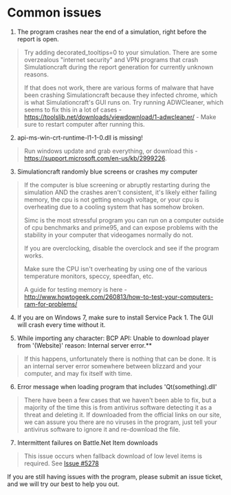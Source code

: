 # Common issues

1. The program crashes near the end of a simulation, right before the report is open. 
> Try adding     decorated_tooltips=0   to your simulation. There are some overzealous "internet security" and VPN programs that crash Simulationcraft during the report generation for currently unknown reasons.
>
> If that does not work, there are various forms of malware that have been crashing Simulationcraft because they infected chrome, which is what Simulationcraft's GUI runs on.
> Try running ADWCleaner, which seems to fix this in a lot of cases - https://toolslib.net/downloads/viewdownload/1-adwcleaner/ - Make sure to restart computer after running this.
 
2. api-ms-win-crt-runtime-l1-1-0.dll is missing!
>  Run windows update and grab everything, or download this - https://support.microsoft.com/en-us/kb/2999226.

3. Simulationcraft randomly blue screens or crashes my computer
>If the computer is blue screening or abruptly restarting during the simulation AND the crashes aren't consistent, it's likely either failing memory, the cpu is not getting enough voltage, or your cpu is overheating due to a cooling system that has somehow broken.
>
>Simc is the most stressful program you can run on a computer outside of cpu benchmarks and prime95, and can expose problems with the stability in your computer that videogames normally do not. 
>
>If you are overclocking, disable the overclock and see if the program works.
>
>Make sure the CPU isn't overheating by using one of the various temperature monitors, speccy, speedfan, etc. 
>
>A guide for testing memory is here - http://www.howtogeek.com/260813/how-to-test-your-computers-ram-for-problems/

4. If you are on Windows 7, make sure to install Service Pack 1. The GUI will crash every time without it.

5. While importing any character: BCP API: Unable to download player from '(Website)' reason: Internal server error.**
> If this happens, unfortunately there is nothing that can be done. It is an internal server error somewhere between blizzard and your computer, and may fix itself with time.

6. Error message when loading program that includes 'Qt(something).dll'
> There have been a few cases that we haven't been able to fix, but a majority of the time this is from antivirus software detecting it as a threat and deleting it. If downloaded from the official links on our site, we can assure you there are no viruses in the program, just tell your antivirus software to ignore it and re-download the file.

7. Intermittent failures on Battle.Net Item downloads
> This issue occurs when fallback download of low level items is required. See [Issue #5278](https://github.com/simulationcraft/simc/issues/5278)

If you are still having issues with the program, please submit an issue ticket, and we will try our best to help you out.